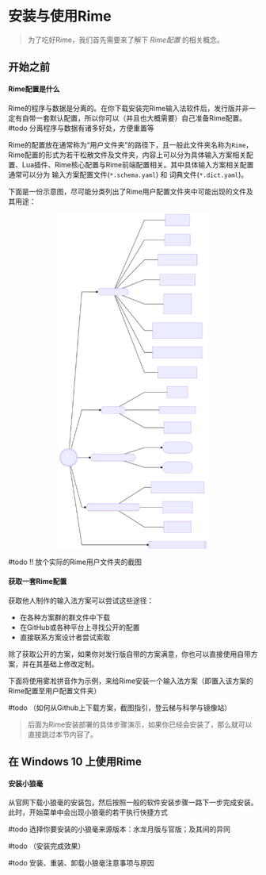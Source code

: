 # 安装与使用Rime



> 为了吃好Rime，我们首先需要来了解下 *Rime配置*  的相关概念。



## 开始之前

#### Rime配置是什么

Rime的程序与数据是分离的。在你下载安装完Rime输入法软件后，发行版并非一定有自带一套默认配置，所以你可以（并且也大概需要）自己准备Rime配置。#todo 分离程序与数据有诸多好处，方便重置等

Rime的配置放在通常称为“用户文件夹”的路径下，且一般此文件夹名称为`Rime`，Rime配置的形式为若干松散文件及文件夹，内容上可以分为具体输入方案相关配置、Lua插件、Rime核心配置与Rime前端配置相关。其中具体输入方案相关配置通常可以分为 输入方案配置文件(`*.schema.yaml`) 和 词典文件(`*.dict.yaml`)。

下面是一份示意图，尽可能分类列出了Rime用户配置文件夹中可能出现的文件及其用途：

<img src="./01-02_Rime配置文件的可能构成.svg" style="width: 60%; display: block; margin: 0 auto;"/>

#todo !! 放个实际的Rime用户文件夹的截图

#### 获取一套Rime配置

获取他人制作的输入法方案可以尝试这些途径：

- 在各种方案群的群文件中下载
- 在GitHub或各种平台上寻找公开的配置
- 直接联系方案设计者尝试索取

除了获取公开的方案，如果你对发行版自带的方案满意，你也可以直接使用自带方案，并在其基础上修改定制。

下面将使用雾凇拼音作为示例，来给Rime安装一个输入法方案（即置入该方案的Rime配置至用户配置文件夹）



#todo （如何从Github上下载方案，截图指引，登云梯与科学与镜像站）





> 后面为Rime安装部署的具体步骤演示，如果你已经会安装了，那么就可以直接跳过本节内容了。



## 在 Windows 10 上使用Rime

#### 安装小狼毫

从官网下载小狼毫的安装包，然后按照一般的软件安装步骤一路下一步完成安装。此时，开始菜单中会出现小狼毫的若干执行快捷方式

#todo 选择你要安装的小狼毫来源版本：水龙月版与官版；及其间的异同

#todo （安装完成效果）

#todo 安装、重装、卸载小狼毫注意事项与原因

